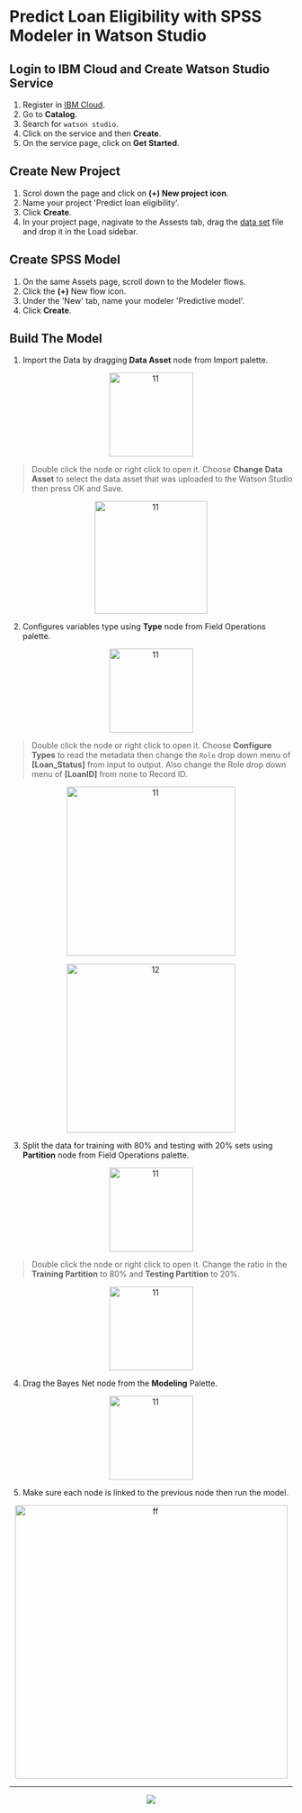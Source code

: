 # Predict Loan Eligibility with SPSS Modeler in Watson Studio

## Login to IBM Cloud and Create Watson Studio Service
1. Register in [IBM Cloud](https://ibm.biz/BdYmuL).
2. Go to **Catalog**.
3. Search for `watson studio`.
4. Click on the service and then **Create**.
5. On the service page, click on **Get Started**.

## Create New Project
1. Scrol down the page and click on **(+) New project icon**.
2. Name your project 'Predict loan eligibility'.
3. Click **Create**.
4. In your project page, nagivate to the Assests tab, drag the [data set](https://github.com/DevExCodeHub/Loan_eligibility_lab/blob/master/Data/train.csv) file and drop it in the Load sidebar.

## Create SPSS Model
1. On the same Assets page, scroll down to the Modeler flows.
2. Click the **(+)** New flow icon.
3. Under the 'New' tab, name your modeler 'Predictive model'.
4. Click **Create**.

## Build The Model
1. Import the Data by dragging **Data Asset** node from Import palette.
<p align="center"><img width="149" alt="11" src="https://user-images.githubusercontent.com/37486654/45348582-bed3e300-b5b7-11e8-9884-d0aa2982a318.PNG">
  
 >Double click the node or right click to open it. Choose **Change Data Asset** to select the data asset that was uploaded to the Watson Studio then press OK and Save.
 
 <p align="center"><img width="200" alt="11" src="https://user-images.githubusercontent.com/37486654/45630471-6a41d380-baa1-11e8-87cc-c5e3d73696d8.png">
  


2. Configures  variables  type using **Type** node from Field Operations palette.
<p align="center"><img width="149" alt="11" src="https://user-images.githubusercontent.com/37486654/45349630-7d910280-b5ba-11e8-8465-b13448bfcaf6.png">
  
 >Double click the node or right click to open it. Choose **Configure Types** to read the metadata then change the `Role` drop down menu of **[Loan_Status]** from input to output. Also change the Role drop down menu of **[LoanID]** from none to Record ID. 

<p align="center"><img width="300" alt="11" src="https://user-images.githubusercontent.com/37486654/45630472-6a41d380-baa1-11e8-9699-915869462ffd.png">
  
<p align="center"><img width="300" alt="12" src="https://user-images.githubusercontent.com/37486654/45630475-6ada6a00-baa1-11e8-8670-cf8ad84e71cc.png"> 

3. Split  the data for training with 80% and testing with 20% sets using **Partition** node from Field Operations palette.
<p align="center"><img width="149" alt="11" src="https://user-images.githubusercontent.com/37486654/45349644-87b30100-b5ba-11e8-917f-57205a0cf9e9.png">

>Double click the node or right click to open it. Change the ratio in the **Training Partition** to 80% and **Testing Partition** to 20%.

<p align="center"><img width="149" alt="11" src="https://user-images.githubusercontent.com/37486654/45630476-6ada6a00-baa1-11e8-8e9e-6a735805338d.png">


4. Drag the Bayes Net node from the **Modeling** Palette.
<p align="center"><img width="149" alt="11" src="https://user-images.githubusercontent.com/37486654/45349655-8d104b80-b5ba-11e8-8f6c-4fd644a12ba8.png">

5. Make sure each node is linked to the previous node then run the model.
<p align="center"><img width="485" alt="ff" src="https://user-images.githubusercontent.com/37486654/45350098-b4b3e380-b5bb-11e8-97a5-0b815e4205e4.PNG">
 
 ***
 
<p align="center"><img src="https://user-images.githubusercontent.com/37486654/45630477-6b730080-baa1-11e8-841d-aad942e74f00.png">


